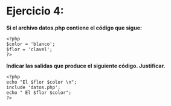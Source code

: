 # Ejercicio 4:

**Si el archivo datos.php contiene el código que sigue:**
```
<?php
$color = 'blanco';
$flor = 'clavel';
?>
```

**Indicar las salidas que produce el siguiente código. Justificar.**
```
<?php
echo "El $flor $color \n";
include 'datos.php';
echo " El $flor $color";
?>
```

